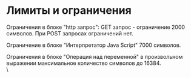 # Лимиты и ограничения

Ограничения в блоке "http запрос": GET запрос - ограничение 2000 символов. При POST запросах ограничений нет.

Ограничение в блоке "Интерпретатор Java Script" 7000 символов.

Ограничения в блоке "Операция над переменной" в произвольном выражении максимальное количество символов до 16384.\
\
